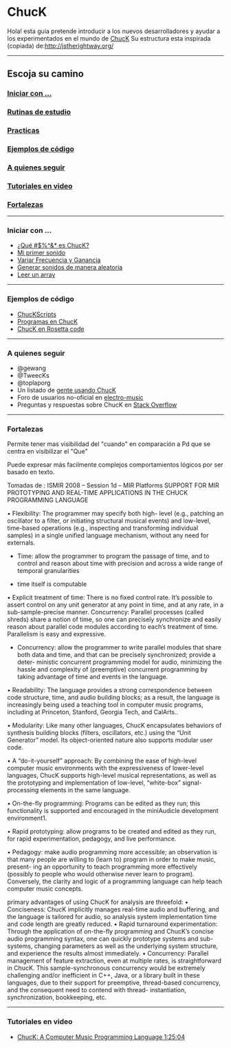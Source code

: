ChucK
=================

Hola! esta guia pretende introducir a los nuevos desarrolladores y ayudar a los experimentados en el mundo de [ChucK](http://chuck.cs.princeton.edu/)
Su estructura esta inspirada (copiada) de:http://jstherightway.org/

---
## Escoja su camino

### [Iniciar con ...](https://github.com/son0p/introduccionChucK/blob/master/README.md#iniciar-con--1)
### [Rutinas de estudio](rutinasDeEstudio.md)
### [Practicas](practicas.md)
### [Ejemplos de código](https://github.com/son0p/introduccionChucK#ejemplos-de-c%C3%B3digo-1)
### [A quienes seguir](https://github.com/son0p/introduccionChucK#a-quienes-seguir-1)
### [Tutoriales en video](https://github.com/son0p/introduccionChucK#tutoriales-en-video-1)
### [Fortalezas](https://github.com/son0p/introduccionChucK#fortalezas-1)

















---

### Iniciar con ...
* [¿Qué #$%^&* es ChucK?](divulgacion.md)
* [Mi primer sonido](001primerSonido.ck)
* [Variar Frecuencia y Ganancia](002variarFrecuenciaGanancia.ck)
* [Generar sonidos de manera aleatoria](200aleatoriaFrecuencia.ck)
* [Leer un array](300arrayTonos.ck)









---

### Ejemplos de código
* [ChucKScripts](https://github.com/zeffii/ChucKScripts)
* [Programas en ChucK](http://wiki.cs.princeton.edu/index.php/ChucK/Programs)
* [ChucK en Rosetta code](http://rosettacode.org/wiki/ChucK)






---

### A quienes seguir
* @gewang
* @TweecKs
* @toplaporg
* Un listado de [gente usando ChucK](http://wiki.cs.princeton.edu/index.php/ChucK/Users)
* Foro de usuarios no-oficial en [electro-music](http://electro-music.com/forum/forum-140.html)
* Preguntas y respuestas sobre ChucK en [Stack Overflow](http://stackoverflow.com/questions/tagged/chuck)



---

### Fortalezas

Permite tener mas visibilidad del "cuando" en comparación a Pd que se centra en visibilizar el "Que"

Puede expresar más facilmente complejos comportamientos lógicos por ser basado en texto.



Tomadas de : ISMIR 2008 – Session 1d – MIR Platforms
SUPPORT FOR MIR PROTOTYPING AND REAL-TIME APPLICATIONS IN THE CHUCK PROGRAMMING LANGUAGE

• Flexibility: The programmer may specify both high-
level (e.g., patching an oscillator to a filter, or
initiating structural musical events) and low-level,
time-based operations (e.g., inspecting and
transforming individual samples) in a single unified
language mechanism, without any need for externals.

* Time: allow the programmer to program the passage of time, and to control
and reason about time with precision and across a wide range of temporal
granularities

* time itself is computable


• Explicit treatment of time: There is no fixed control
rate. It’s possible to assert control on any unit
generator at any point in time, and at any rate, in a
sub-sample-precise manner.
Concurrency: Parallel processes (called shreds) share
a notion of time, so one can precisely synchronize and
easily reason about parallel code modules according to
each’s treatment of time. Parallelism is easy and
expressive.

* Concurrency: allow the programmer to write parallel modules that share
both data and time, and that can be precisely synchronized; provide a deter-
ministic concurrent programming model for audio, minimizing the hassle and
complexity of (preemptive) concurrent programming by taking advantage of
time and events in the language.

• Readability: The language provides a strong
correspondence between code structure, time, and
audio building blocks; as a result, the language is
increasingly being used a teaching tool in computer
music programs, including at Princeton, Stanford,
Georgia Tech, and CalArts..

• Modularity: Like many other languages, ChucK
encapsulates behaviors of synthesis building blocks
(filters, oscillators, etc.) using the “Unit Generator”
model. Its object-oriented nature also supports
modular user code.

• A “do-it-yourself” approach: By combining the ease
of high-level computer music environments with the
expressiveness of lower-level languages, ChucK
supports high-level musical representations, as well as
the prototyping and implementation of low-level,
“white-box” signal-processing elements in the same
language.


• On-the-fly programming: Programs can be edited as
they run; this functionality is supported and
encouraged in the miniAudicle development
environment1.

• Rapid prototyping: allow programs to be created and edited as they run,
for rapid experimentation, pedagogy, and live performance.


• Pedagogy: make audio programming more accessible; an observation is that
many people are willing to (learn to) program in order to make music, present-
ing an opportunity to teach programming more effectively (possibly to people
who would otherwise never learn to program). Conversely, the clarity and
logic of a programming language can help teach computer music concepts.

primary advantages of using ChucK for analysis are
threefold:
• Conciseness: ChucK implicitly manages real-time
audio and buffering, and the language is tailored for
audio, so analysis system implementation time and
code length are greatly reduced.
• Rapid turnaround experimentation: Through the
application of on-the-fly programming and ChucK’s
concise audio programming syntax, one can quickly
prototype systems and sub-systems, changing
parameters as well as the underlying system structure,
and experience the results almost immediately.
• Concurrency: Parallel management of feature
extraction, even at multiple rates, is straightforward in
ChucK. This sample-synchronous concurrency would
be extremely challenging and/or inefficient in C++,
Java, or a library built in these languages, due to their
support for preemptive, thread-based concurrency, and
the consequent need to contend with thread-
instantiation, synchronization, bookkeeping, etc.









---

### Tutoriales en video

* [ChucK: A Computer Music Programming Language 1:25:04](http://youtu.be/2rpk461T6l4)
